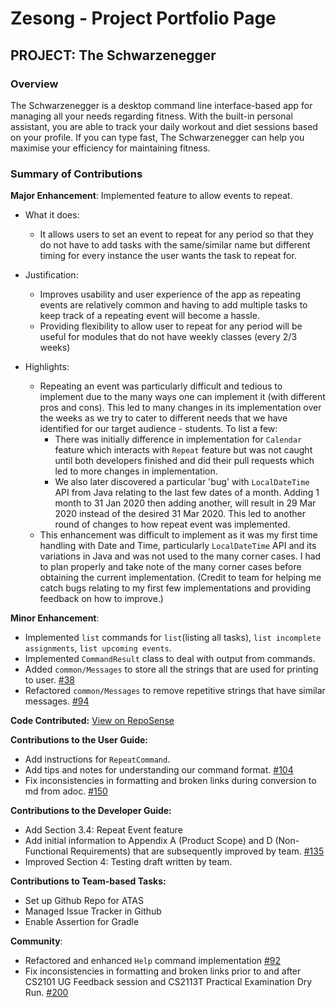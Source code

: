 # Zesong - Project Portfolio Page

## PROJECT: The Schwarzenegger 

### Overview
The Schwarzenegger is a desktop command line interface-based app for managing all your needs regarding fitness. With the built-in personal assistant, you are able to track your daily workout and diet sessions based on your profile. If you can type fast, The Schwarzenegger can help you maximise your efficiency for maintaining fitness.

### Summary of Contributions
**Major Enhancement**: Implemented feature to allow events to repeat.
- What it does: 
  - It allows users to set an event to repeat for any period so that they do not have to add tasks with the same/similar name but
    different timing for every instance the user wants the task to repeat for.

- Justification:
  - Improves usability and user experience of the app as repeating events are relatively common and having to add multiple tasks to keep
   track of a repeating event will become a hassle. 
  - Providing flexibility to allow user to repeat for any period will be useful for modules that do not have weekly classes (every 2/3
   weeks) 

- Highlights: 
  - Repeating an event was particularly difficult and tedious to implement due to the many ways one can implement it (with different pros
   and cons). This led to many changes in its implementation over the weeks as we try to cater to different needs that we have identified for 
   our target audience - students. To list a few:
    - There was initially difference in implementation for `Calendar` feature which interacts with `Repeat` feature but was not caught
    until both developers finished and did their pull requests which led to more changes in implementation.
    - We also later discovered a particular 'bug' with `LocalDateTime` API from Java relating to the last few dates of a month. Adding 1
    month to 31 Jan 2020 then adding another, will result in 29 Mar 2020 instead of the desired 31 Mar 2020. This led to another round of
    changes to how repeat event was implemented.  
  - This enhancement was difficult to implement as it was my first time handling with Date and Time, particularly `LocalDateTime` API and
   its variations in Java and was not used to the many corner cases. I had to plan properly and take note of the many corner cases before
   obtaining the current implementation. 
   (Credit to team for helping me catch bugs relating to my first few implementations and providing feedback on how to improve.)

**Minor Enhancement**: 
- Implemented `list` commands for `list`(listing all tasks), `list incomplete assignments`, `list upcoming events`.
- Implemented `CommandResult` class to deal with output from commands.
- Added `common/Messages` to store all the strings that are used for printing to user. [#38](https://github.com/AY1920S2-CS2113T-M16-1/tp/pull/38)
- Refactored `common/Messages` to remove repetitive strings that have similar messages. [#94](https://github.com/AY1920S2-CS2113T-M16-1/tp/pull/94)

**Code Contributed:** [View on RepoSense](https://nus-cs2113-ay1920s2.github.io/tp-dashboard/#breakdown=true&search=e0309556&sort=groupTitle&sortWithin=title&since=2020-03-01&timeframe=commit&mergegroup=false&groupSelect=groupByRepos&tabOpen=true&tabType=authorship&tabAuthor=e0309556&tabRepo=AY1920S2-CS2113T-M16-1%2Ftp%5Bmaster%5D)


**Contributions to the User Guide:**
- Add instructions for `RepeatCommand`. 
- Add tips and notes for understanding our command format. [#104](https://github.com/AY1920S2-CS2113T-M16-1/tp/pull/104/files)
- Fix inconsistencies in formatting and broken links during conversion to md from adoc. [#150](https://github.com/AY1920S2-CS2113T-M16-1/tp/pull/150)

**Contributions to the Developer Guide:**
- Add Section 3.4: Repeat Event feature
- Add initial information to Appendix A (Product Scope) and D (Non-Functional Requirements) that are subsequently improved by team. [#135](https://github.com/AY1920S2-CS2113T-M16-1/tp/pull/135)
- Improved Section 4: Testing draft written by team.

**Contributions to Team-based Tasks:**
- Set up Github Repo for ATAS 
- Managed Issue Tracker in Github
- Enable Assertion for Gradle

**Community**:
- Refactored and enhanced `Help` command implementation [#92](https://github.com/AY1920S2-CS2113T-M16-1/tp/pull/92)
- Fix inconsistencies in formatting and broken links prior to and after CS2101 UG Feedback session and CS2113T Practical Examination Dry Run. [#200](https://github.com/AY1920S2-CS2113T-M16-1/tp/pull/200)